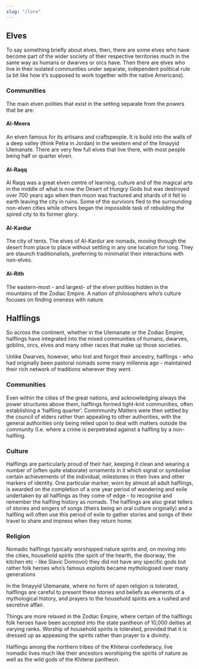 ```yaml
---
slug: "/lore"
---
```


## Elves

To say something briefly about elves, then, there are some elves who have become part of the wider society of their respective territories much in the same way as humans or dwarves or orcs have. Then there are elves who live in their isolated communities under separate, independent political rule (a bit like how it’s supposed to work together with the native Americans).

### Communities

The main elven polities that exist in the setting separate from the powers that be are:

#### Al-Meera

An elven famous for its artisans and craftspeople. It is build into the walls of a deep valley (think Petra in Jordan) in the western end of the Ilmayyid Ulemanate. There are very few full elves that live there, with most people being half or quarter elven.

#### Al-Raqq

Al Raqq was a great elven centre of learning, culture and of the magical arts in the middle of what is now the Desert of Hungry Gods but was destroyed over 700 years ago when then moon was fractured and shards of it fell to earth leaving the city in ruins. Some of the survivors fled to the surrounding non-elven cities while others began the impossible task of rebuilding the spired city to its former glory.

#### Al-Kardur

The city of tents. The elves of Al-Kardur are nomads, moving through the desert from place to place without settling in any one location for long. They are staunch traditionalists, preferring to minimalist their interactions with non-elves.

#### Al-Rith

The eastern-most - and largest- of the elven polities hidden in the mountains of the Zodiac Empire. A nation of philosophers who’s culture focuses on finding oneness with nature.

## Halflings

So across the continent, whether in the Ulemanate or the Zodiac Empire, halflings have integrated into the mixed communities of humans, dwarves, goblins, orcs, elves and many other races that make up those societies.

Unlike Dwarves, however, who lost and forgot their ancestry, halflings - who had originally been pastoral nomads some many millennia ago - maintained their rich network of traditions wherever they went.

### Communities

Even within the cities of the great nations, and acknowledging always the power structures above them, halflings formed tight-knit communities, often establishing a ‘halfling quarter’. Commmunity Matters were then settled by the council of elders rather than appealing to other authorities, with the general authorities only being relied upon to deal with matters outside the community (I.e. where a crime is perpetrated against a halfling by a non-halfling.

### Culture

Halflings are particularly proud of their hair, keeping it clean and wearing a number of (often quite elaborate) ornaments in it which signal or symbolise certain achievements of the individual, milestones in their lives and other markers of identity. One particular marker, worn by almost all adult halflings, is awarded on the completion of a one year period of wandering and exile undertaken by all halflings as they come of edge - to recognise and remember the halfling history as nomads. The halflings are also great tellers of stories and singers of songs (theirs being an oral culture originally) and a halfling will often use this period of exile to gather stories and songs of their travel to share and impress when they return home.

### Religion

Nomadic halflings typically worshipped nature spirits and, on moving into the cities, household spirits (the spirit of the hearth, the doorway, the kitchen etc - like Slavic Domovoi) they did not have any specific gods but rather folk heroes who’s famous exploits became mythologised over many generations

In the Ilmayyid Ulemanate, where no form of open religion is tolerated, halflings are careful to present these stories and beliefs as elements of a mythological history, and prayers to the household spirits are a rushed and secretive affair.

Things are more relaxed in the Zodiac Empire, where certain of the halflings folk heroes have been accepted into the state pantheon of 10,000 deities at varying ranks. Worship of household spirits is tolerated, provided that it is dressed up as appeasing the spirits rather than prayer to a divinity.

Halflings among the northern tribes of the Khiterai confederacy, live nomadic lives much like their ancestors worshiping the spirits of nature as well as the wild gods of the Khiterai pantheon.
